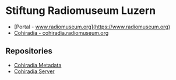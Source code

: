 # Stiftung Radiomuseum Luzern
- [Portal - www.radiomuseum.org](https://www.radiomuseum.org)
- [Cohiradia - cohiradia.radiomuseum.org](https://cohiradia.radiomuseum.org)

## Repositories
- [Cohiradia Metadata](https://github.com/radiomuseum/cohiradia-metadata)
- [Cohiradia Server](https://github.com/radiomuseum/cohiradia-server)

